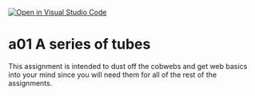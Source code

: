 [![Open in Visual Studio Code](https://classroom.github.com/assets/open-in-vscode-f059dc9a6f8d3a56e377f745f24479a46679e63a5d9fe6f495e02850cd0d8118.svg)](https://classroom.github.com/online_ide?assignment_repo_id=5597139&assignment_repo_type=AssignmentRepo)
# a01 A series of tubes

This assignment is intended to dust off the cobwebs and get web basics into your mind since you will need them for all of the rest of the assignments. 
